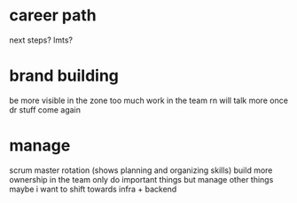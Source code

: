 <!-- Komal -->

# career path
next steps? lmts?

# brand building
be more visible in the zone
too much work in the team rn
will talk more once dr stuff come again

# manage
scrum master rotation (shows planning and organizing skills)
build more ownership in the team
only do important things but manage other things
maybe i want to shift towards infra + backend
